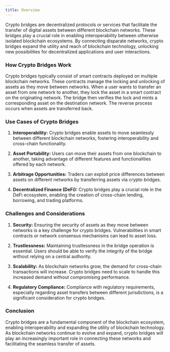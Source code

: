 ```yaml
---
title: Overview
---
```


Crypto bridges are decentralized protocols or services that facilitate the transfer of digital assets between different blockchain networks. These bridges play a crucial role in enabling interoperability between otherwise isolated blockchain ecosystems. By connecting disparate networks, crypto bridges expand the utility and reach of blockchain technology, unlocking new possibilities for decentralized applications and user interactions.

### How Crypto Bridges Work

Crypto bridges typically consist of smart contracts deployed on multiple blockchain networks. These contracts manage the locking and unlocking of assets as they move between networks. When a user wants to transfer an asset from one network to another, they lock the asset in a smart contract on the originating network. The bridge then verifies the lock and mints a corresponding asset on the destination network. The reverse process occurs when assets are transferred back.

### Use Cases of Crypto Bridges

1. **Interoperability:** Crypto bridges enable assets to move seamlessly between different blockchain networks, fostering interoperability and cross-chain functionality.

2. **Asset Portability:** Users can move their assets from one blockchain to another, taking advantage of different features and functionalities offered by each network.

3. **Arbitrage Opportunities:** Traders can exploit price differences between assets on different networks by transferring assets via crypto bridges.

4. **Decentralized Finance (DeFi):** Crypto bridges play a crucial role in the DeFi ecosystem, enabling the creation of cross-chain lending, borrowing, and trading platforms.

### Challenges and Considerations

1. **Security:** Ensuring the security of assets as they move between networks is a key challenge for crypto bridges. Vulnerabilities in smart contracts or network consensus mechanisms can lead to asset loss.

2. **Trustlessness:** Maintaining trustlessness in the bridge operation is essential. Users should be able to verify the integrity of the bridge without relying on a central authority.

3. **Scalability:** As blockchain networks grow, the demand for cross-chain transactions will increase. Crypto bridges need to scale to handle this increased demand without compromising performance.

4. **Regulatory Compliance:** Compliance with regulatory requirements, especially regarding asset transfers between different jurisdictions, is a significant consideration for crypto bridges.

### Conclusion

Crypto bridges are a fundamental component of the blockchain ecosystem, enabling interoperability and expanding the utility of blockchain technology. As blockchain networks continue to evolve and expand, crypto bridges will play an increasingly important role in connecting these networks and facilitating the seamless transfer of assets.
